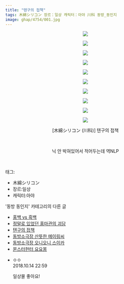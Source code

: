 ```yaml
---
title: "텐구의 접책"
tags: 木綿シリコン 장르：일상 캐릭터：아야 川科 동방_동인지
image: ghap/4754/001.jpg
---
```

<div class="article">
<p style="text-align: center; clear: none; float: none;"><img src="{{ site.nasurl }}/ghap/4754/001.jpg"/></p>
<p style="text-align: center; clear: none; float: none;"><img src="{{ site.nasurl }}/ghap/4754/002.jpg"/></p>
<p style="text-align: center; clear: none; float: none;"><img src="{{ site.nasurl }}/ghap/4754/003.jpg"/></p>
<p style="text-align: center; clear: none; float: none;"><img src="{{ site.nasurl }}/ghap/4754/004.jpg"/></p>
<p style="text-align: center; clear: none; float: none;"><img src="{{ site.nasurl }}/ghap/4754/005.jpg"/></p>
<p style="text-align: center; clear: none; float: none;"><img src="{{ site.nasurl }}/ghap/4754/006.jpg"/></p>
<p style="text-align: center; clear: none; float: none;"><img src="{{ site.nasurl }}/ghap/4754/007.jpg"/></p>
<p style="text-align: center; clear: none; float: none;"><img src="{{ site.nasurl }}/ghap/4754/008.jpg"/></p>
<p style="text-align: center; clear: none; float: none;"><img src="{{ site.nasurl }}/ghap/4754/009.jpg"/></p>
<p style="text-align: center; clear: none; float: none;"><img src="{{ site.nasurl }}/ghap/4754/010.jpg"/></p>
<p style="text-align: center; clear: none; float: none;">[木綿シリコン (川科)] 텐구의 접책</p>
<p style="text-align: center; clear: none; float: none;"><br/></p>
<p style="text-align: center; clear: none; float: none;">닉 안 박혀있어서 적어두는데 역NLP</p>
<p><br/></p>
</div><div class="tagTrail">
<p>태그: </p>
<ul>
<li>木綿シリコン</li>
<li>장르:일상</li>
<li>캐릭터:아야</li>
</ul>
</div><div class="another">
<p>'동방 동인지' 카테고리의 다른 글</p>
<ul>
<li><a href="/2018-10-12-ghap_4762">홍백 vs 흑백</a></li>
<li><a href="/2018-10-11-ghap_4759">정말로 있었던 홍마관의 괴담</a></li>
<li><a href="/2018-10-09-ghap_4754">텐구의 접책</a></li>
<li><a href="/2018-10-08-ghap_4749">동방소극장 산뜻한 메이링씨</a></li>
<li><a href="/2018-10-08-ghap_4748">동방소극장 오니오니 스이카</a></li>
<li><a href="/2018-10-06-ghap_4740">몬스터헌터 요요몽</a></li>
</ul>
</div><div class="cb_module cb_fluid">
<div class="cb_wrt cb_profile">
<div class="comment">
<ul>
<li class="cb_thumb_off" id="comment15355075">
<div class="cb_comment_area">
<div class="cb_info_area">
<div class="cb_section">
<span class="cb_nick_name">ㅇㅇ</span>
</div>
<div class="cb_section">
<span class="cb_date">2018.10.14 22:59 </span>
</div>
</div>
<div class="cb_dsc_comment">
<p class="cb_dsc">
											일상물 좋아요!
										</p>
</div>
</div></li>
</ul>
</div>
</div><!-- commentList close -->
</div>